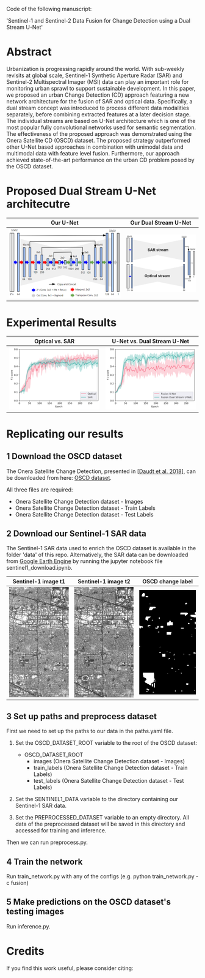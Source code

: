 Code of the following manuscript:

'Sentinel-1 and Sentinel-2 Data Fusion for Change Detection using a Dual Stream U-Net'


# Abstract

Urbanization is progressing rapidly around the world. With sub-weekly revisits at global scale, Sentinel-1 Synthetic Aperture Radar (SAR) and Sentinel-2 Multispectral Imager (MSI) data can play an important role for monitoring urban sprawl to support sustainable development. In this paper, we proposed an urban Change Detection (CD) approach featuring a new network architecture for the fusion of SAR and optical data. Specifically, a dual stream concept was introduced to process different data modalities separately, before combining extracted features at a later decision stage. The individual streams are based on U-Net architecture which is one of the most popular fully convolutional networks used for semantic segmentation. The effectiveness of the proposed approach was demonstrated using the Onera Satellite CD (OSCD) dataset. The proposed strategy outperformed other U-Net based approaches in combination with unimodal data and multimodal data with feature level fusion. Furthermore, our approach achieved state-of-the-art performance on the urban CD problem posed by the OSCD dataset.


# Proposed Dual Stream U-Net architecutre


Our U-Net             |  Our Dual Stream U-Net
:--------------------:|:-----------------------:
![](figures/unet_architecture.PNG) |  ![](figures/dsunet_architecture.PNG)



# Experimental Results

Optical vs. SAR           |  U-Net vs. Dual Stream U-Net
:--------------------:|:-----------------------:
![](figures/training_comparison_sensor.png) |  ![](figures/training_comparison_fusion.png)



# Replicating our results
## 1 Download the OSCD dataset
The Onera Satellite Change Detection, presented in [[Daudt et al. 2018](https://ieeexplore.ieee.org/abstract/document/8518015)], can be downloaded from here:  [OSCD dataset](https://ieee-dataport.org/open-access/oscd-onera-satellite-change-detection#files).

All three files are required:
- Onera Satellite Change Detection dataset - Images
- Onera Satellite Change Detection dataset - Train Labels
- Onera Satellite Change Detection dataset - Test Labels

## 2 Download our Sentinel-1 SAR data
  
The Sentinel-1 SAR data used to enrich the OSCD dataset is available in the folder 'data' of this repo. Alternatively, the SAR data can be downloaded
from [Google Earth Engine](https://earthengine.google.com/) by running the jupyter notebook file sentinel1_download.ipynb.

Sentinel-1 image t1             |  Sentinel-1 image t2 |  OSCD change label
:--------------------:|:-------------------------: |:-------------------------:
![](figures/sentinel1_cupertino_t1.PNG) | ![](figures/sentinel1_cupertino_t2.PNG) | ![](figures/label_cupertino.PNG) 


## 3 Set up paths and preprocess dataset

First we need to set up the paths to our data in the paths.yaml file.

1. Set the OSCD_DATASET_ROOT variable to the root of the OSCD dataset:
     * OSCD_DATASET_ROOT
       * images (Onera Satellite Change Detection dataset - Images)
       * train_labels (Onera Satellite Change Detection dataset - Train Labels)
       * test_labels (Onera Satellite Change Detection dataset - Test Labels)

2. Set the SENTINEL1_DATA variable to the directory containing our Sentinel-1 SAR data.

3. Set the PREPROCESSED_DATASET variable to an empty directory. All data of the preprocessed dataset will be saved in this directory and accessed for training and inference.

Then we can run preprocess.py.

## 4 Train the network

Run train_network.py with any of the configs (e.g. python train_network.py -c fusion)

## 5 Make predictions on the OSCD dataset's testing images

Run inference.py.

# Credits

If you find this work useful, please consider citing:
